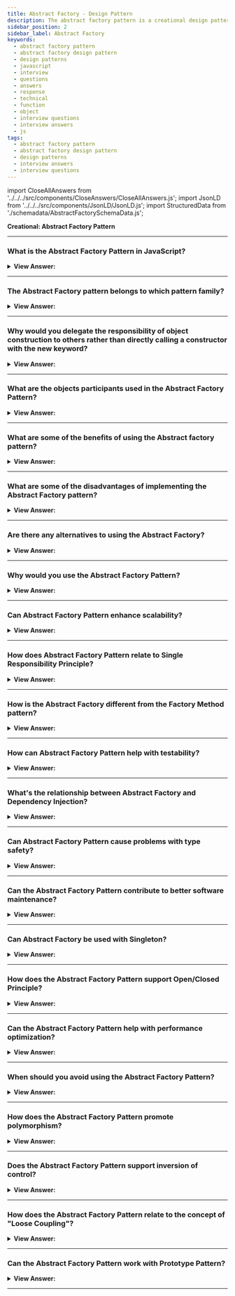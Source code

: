 ```yaml
---
title: Abstract Factory - Design Pattern
description: The abstract factory pattern is a creational design pattern that produces families of related objects without specifying their concrete classes.
sidebar_position: 2
sidebar_label: Abstract Factory
keywords:
  - abstract factory pattern
  - abstract factory design pattern
  - design patterns
  - javascript
  - interview
  - questions
  - answers
  - response
  - technical
  - function
  - object
  - interview questions
  - interview answers
  - js
tags:
  - abstract factory pattern
  - abstract factory design pattern
  - design patterns
  - interview answers
  - interview questions
---
```


import CloseAllAnswers from '../../../src/components/CloseAnswers/CloseAllAnswers.js';
import JsonLD from '../../../src/components/JsonLD/JsonLD.js';
import StructuredData from './schemadata/AbstractFactorySchemaData.js';

<JsonLD data={StructuredData} />

<head>
  <title>Abstract Factory Pattern | JavaScript Interview Questions</title>
</head>

**Creational: Abstract Factory Pattern**

<CloseAllAnswers />

---

### What is the Abstract Factory Pattern in JavaScript?

<details className='answer'>
  <summary>
    <strong>View Answer:</strong>
  </summary>
  <div>
  <div>
      <strong>Interview Response:</strong> The Abstract Factory Pattern is a creational pattern that provides an interface for creating families of related or dependent objects without specifying their concrete classes.
    </div><br />
    <div>
      <strong>Technical Response:</strong> It's also a good idea to be familiar with the Abstract Factory design. Which seeks to encapsulate a set of independent factories with a similar purpose, and it separates the details of implementing a set of objects from their general usage.<br/><br/>
    </div><br />
  <div><strong className="codeExample">Diagram:</strong><br /><br />

  <div></div>

<img src="/img/javascript-abstract-factory.jpg" /><br /><br />

**The objects participating in this pattern are:**

**AbstractFactory** -- _not used in JavaScript_

- declares an interface for creating products

**ConcreteFactory** -- In example code: _EmployeeFactory, VendorFactory_

- a factory object that manufactures new products
- the create() method returns new products

**Products** -- In example code: _Employee, Vendor_

- the factory-created product instances

**AbstractProduct** -- _not used in JavaScript_

- declares an interface for the created products

<br />

:::note
Though the definition particularly mentions that an interface needs to be defined, we don’t have interfaces in _Vanilla JavaScript_. Therefore, we must implement it in a way that JavaScript translates into an interface.
:::

</div><br />
  <div><strong className="codeExample">Code Example:</strong><br /><br />

  <div></div>

Here's an example of the Abstract Factory pattern in JavaScript...

```javascript
// Abstract factory
class CarFactory {
    createEngine() {
        throw new Error("This method must be overwritten!");
    }

    createTransmission() {
        throw new Error("This method must be overwritten!");
    }
}

// Concrete factories
class ToyotaFactory extends CarFactory {
    createEngine() {
        return new V6Engine();
    }

    createTransmission() {
        return new AutomaticTransmission();
    }
}

class FordFactory extends CarFactory {
    createEngine() {
        return new V8Engine();
    }

    createTransmission() {
        return new ManualTransmission();
    }
}

// Abstract products
class Engine {
    description() {
        throw new Error("This method must be overwritten!");
    }
}

class Transmission {
    type() {
        throw new Error("This method must be overwritten!");
    }
}

// Concrete products
class V6Engine extends Engine {
    description() {
        return "V6 engine";
    }
}

class V8Engine extends Engine {
    description() {
        return "V8 engine";
    }
}

class ManualTransmission extends Transmission {
    type() {
        return "Manual transmission";
    }
}

class AutomaticTransmission extends Transmission {
    type() {
        return "Automatic transmission";
    }
}

// Usage
let factory = new ToyotaFactory();
let engine = factory.createEngine();
let transmission = factory.createTransmission();

console.log(engine.description()); // V6 engine
console.log(transmission.type()); // Automatic transmission

factory = new FordFactory();
engine = factory.createEngine();
transmission = factory.createTransmission();

console.log(engine.description()); // V8 engine
console.log(transmission.type()); // Manual transmission
```

In this example, `CarFactory` is the abstract factory, `ToyotaFactory` and `FordFactory` are concrete factories, `Engine` and `Transmission` are abstract products, and `V6Engine`, `V8Engine`, `ManualTransmission`, and `AutomaticTransmission` are concrete products.

---

:::note
Please note, JavaScript does not have a concept of 'abstract' classes or interfaces like other languages (Java, C#). But we can simulate this behavior by throwing errors in base 'abstract' classes when trying to use them directly or when a derived class does not implement a required method.
:::

  </div>
  </div>
</details>

---

### The Abstract Factory pattern belongs to which pattern family?

<details>
  <summary>
    <strong>View Answer:</strong>
  </summary>
  <div>
    <div>
      <strong>Interview Response:</strong> The abstract factory pattern belongs to the "creational" design pattern category, which is used to create objects in a flexible and extensible manner.
    </div>
  </div>
</details>

---

### Why would you delegate the responsibility of object construction to others rather than directly calling a constructor with the new keyword?

<details>
  <summary>
    <strong>View Answer:</strong>
  </summary>
  <div>
  <div>
      <strong>Interview Response:</strong> Delegating object construction promotes loose coupling, testability, and flexibility, allowing you to switch between different product families without changing the client code.
    </div>
    <br/>
    <div>
      <strong>Technical Response:</strong> When object creation is tightly coupled to object usage, changes to object construction logic can have a ripple effect throughout the codebase. Delegating this responsibility to an abstract factory promotes loose coupling, allowing for easier maintenance, testing, and swapping out of object implementations, while also enabling the creation of related object families with a unified interface.
    </div>
  </div>
</details>

---

### What are the objects participants used in the Abstract Factory Pattern?

<details>
  <summary>
    <strong>View Answer:</strong>
  </summary>
  <div>
    <div>
      <strong>Technical Response:</strong> The objects participants used in the Abstract Factory Pattern include the AbstractFactory, ConcreteFactory, ConcreteProducts, and AbstractProduct.
    </div><br />
    <div>
      <strong>Technical Response:</strong> The objects participants used in the Abstract Factory Pattern include the AbstractFactory, ConcreteFactory, Products, and AbstractProduct. The AbstractFactory, not used in JavaScript, declares an interface for creating products. The ConcreteFactory is a factory object that manufactures new products, and products are simply instances created by the factory. The AbstractFactory participant, not used in JavaScript, declares an interface for the produced products.
    </div><br />
  <div><strong className="codeExample">Code Example:</strong><br /><br />

  <div></div>

```javascript
// 1. Abstract Factory
class FurnitureFactory {
    createChair() {
        throw new Error("This method must be overwritten!");
    }

    createSofa() {
        throw new Error("This method must be overwritten!");
    }
}

// 2. Concrete Factories
class ModernFurnitureFactory extends FurnitureFactory {
    createChair() {
        return new ModernChair();
    }

    createSofa() {
        return new ModernSofa();
    }
}

class VintageFurnitureFactory extends FurnitureFactory {
    createChair() {
        return new VintageChair();
    }

    createSofa() {
        return new VintageSofa();
    }
}

// 3. Abstract Products
class Chair {
    description() {
        throw new Error("This method must be overwritten!");
    }
}

class Sofa {
    description() {
        throw new Error("This method must be overwritten!");
    }
}

// 4. Concrete Products
class ModernChair extends Chair {
    description() {
        return "Modern Chair";
    }
}

class ModernSofa extends Sofa {
    description() {
        return "Modern Sofa";
    }
}

class VintageChair extends Chair {
    description() {
        return "Vintage Chair";
    }
}

class VintageSofa extends Sofa {
    description() {
        return "Vintage Sofa";
    }
}

// Usage
let factory = new ModernFurnitureFactory();
let chair = factory.createChair();
let sofa = factory.createSofa();

console.log(chair.description()); // Modern Chair
console.log(sofa.description()); // Modern Sofa

factory = new VintageFurnitureFactory();
chair = factory.createChair();
sofa = factory.createSofa();

console.log(chair.description()); // Vintage Chair
console.log(sofa.description()); // Vintage Sofa
```

In this example, `FurnitureFactory` is the Abstract Factory, `ModernFurnitureFactory` and `VintageFurnitureFactory` are Concrete Factories, `Chair` and `Sofa` are Abstract Products, and `ModernChair`, `ModernSofa`, `VintageChair`, and `VintageSofa` are Concrete Products.

:::note
Though the definition particularly mentions that an interface needs to be defined, we don’t have interfaces in _Vanilla JavaScript_. Therefore, we must implement it in a way that JavaScript translates into an interface.
:::

  </div>
  </div>
</details>

---

### What are some of the benefits of using the Abstract factory pattern?

<details>
  <summary>
    <strong>View Answer:</strong>
  </summary>
  <div>
    <div>
      <strong>Interview Response:</strong> Benefits include independence from concrete classes, improved scalability, adhering to the Single Responsibility and Open/Closed Principles, and enhanced testability.
    </div>
    <br />
    <div></div>

The abstract factory pattern offers various advantages, which we can describe in the following fashion:

- We ensure the compatibility of items produced by the same factory class.
- Open-closed Concept: Clean code, since we introduce new product families without affecting the current code structure, ensuring the open-closed concept.
- Cleaner code since the single responsibility principle (SRP) gets followed because the obligation for generating the concrete product gets passed to the concrete creator class rather than the client class.

<br />
  </div>
</details>

---

### What are some of the disadvantages of implementing the Abstract Factory pattern?

<details>
  <summary>
    <strong>View Answer:</strong>
  </summary>
  <div>
    <div>
      <strong>Interview Response:</strong> Disadvantages can be unnecessary complexity for simple scenarios, larger codebase, and potential type safety issues.
    </div><br />
    <div>
      <strong>Technical Response:</strong> Some disadvantages of using the abstract factory pattern include increased complexity and overhead compared to simpler object creation methods, as well as potential difficulty in extending the pattern to accommodate new object types.<br />
    </div>
  </div>
</details>

---

### Are there any alternatives to using the Abstract Factory?

<details>
  <summary>
    <strong>View Answer:</strong>
  </summary>
  <div>
    <div>
      <strong>Interview Response:</strong> Alternatives include the Factory Method, Builder, and Prototype patterns, or Dependency Injection techniques. Each of these patterns has its own strengths and weaknesses.
    </div><br />
    <div>
      <strong>Technical Response:</strong> There are several alternative patterns that can be used instead of the Abstract Factory pattern, depending on the specific requirements of the application. Some examples include the Factory Method pattern, the Builder pattern, and the Prototype pattern. Each of these patterns has its own strengths and weaknesses and can be used to solve different problems related to object creation and instantiation.<br />
    </div>
  </div>
</details>

---

### Why would you use the Abstract Factory Pattern?

<details>
  <summary><strong>View Answer:</strong></summary>
  <div>
  <div><strong>Interview Response:</strong> It's used when a system should be independent of how its products are created, composed and represented, offering a high-level interface for client-side use.
  </div>
  </div>
</details>

---

### Can Abstract Factory Pattern enhance scalability?

<details>
  <summary><strong>View Answer:</strong></summary>
  <div>
  <div><strong>Interview Response:</strong> Yes, it allows for the introduction of new products or families of products without breaking existing client code.
  </div>
  </div>
</details>

---

### How does Abstract Factory Pattern relate to Single Responsibility Principle?

<details>
  <summary><strong>View Answer:</strong></summary>
  <div>
  <div><strong>Interview Response:</strong> It adheres to it by separating the construction of complex objects from their representation, each factory is responsible for creating a certain product family.
  </div>
  </div>
</details>

---

### How is the Abstract Factory different from the Factory Method pattern?

<details>
  <summary><strong>View Answer:</strong></summary>
  <div>
  <div><strong>Interview Response:</strong> The Abstract Factory creates families of related objects without specifying their concrete classes, while Factory Method deals with the problem of creating a single product.
  </div>
  </div>
</details>

---

### How can Abstract Factory Pattern help with testability?

<details>
  <summary><strong>View Answer:</strong></summary>
  <div>
  <div><strong>Interview Response:</strong> It allows for easy swapping of object implementations, which can be beneficial for mocking objects in testing scenarios.
  </div><br />
  <div><strong>Technical Response:</strong> The Abstract Factory Pattern can aid with testability by allowing you to easily swap out concrete implementations with mock objects for unit testing. This is because the pattern allows the instantiation of classes to be abstracted, which in turn, allows you to substitute different implementations for testing.
  </div><br />
  <div><strong className="codeExample">Code Example:</strong><br /><br />

  <div></div>

```javascript
// Abstract factory
class DBFactory {
    connect() {
        throw new Error("This method must be overwritten!");
    }

    query() {
        throw new Error("This method must be overwritten!");
    }
}

// Concrete factory
class MySQLFactory extends DBFactory {
    connect() {
        console.log("Connecting to MySQL database...");
    }

    query() {
        console.log("Querying data from MySQL database...");
    }
}

// Mock factory for testing
class MockDBFactory extends DBFactory {
    connect() {
        console.log("Mock: Connecting to database...");
    }

    query() {
        console.log("Mock: Querying data from database...");
    }
}

// Class that uses the factory
class UserService {
    constructor(dbFactory) {
        this.dbFactory = dbFactory;
    }

    getUser() {
        this.dbFactory.connect();
        this.dbFactory.query();
    }
}

// Normal usage
let userService = new UserService(new MySQLFactory());
userService.getUser(); // Connecting to MySQL database... Querying data from MySQL database...

// Test usage
userService = new UserService(new MockDBFactory());
userService.getUser(); // Mock: Connecting to database... Mock: Querying data from database...
```

In this example, `DBFactory` is the Abstract Factory, `MySQLFactory` is a Concrete Factory, and `MockDBFactory` is a mock factory for testing. `UserService` is a class that uses the factory.

When we want to test the `getUser` function of the `UserService` class, we can inject a mock DB factory (`MockDBFactory`), instead of the real DB factory (`MySQLFactory`). This makes it easier to test `getUser` in isolation, without having to connect to a real MySQL database.

  </div>
  </div>
</details>

---

### What's the relationship between Abstract Factory and Dependency Injection?

<details>
  <summary><strong>View Answer:</strong></summary>
  <div>
  <div><strong>Interview Response:</strong> Dependency Injection is a form of Abstract Factory. Instead of creating objects, dependencies are injected, promoting loose coupling and enhancing testability.
  </div><br/>
  <div><strong>Interview Response:</strong> Dependency Injection (DI) is a design pattern that deals with how components get hold of their dependencies. The Abstract Factory pattern can be used to instantiate a family of related objects at runtime, and it is commonly used in combination with Dependency Injection.<br/><br/>The Abstract Factory pattern can be used in the implementation of the Dependency Injection pattern, where it might be called an "Injector". Instead of directly constructing the objects, the Injector uses the Abstract Factory to create them. This allows for much greater flexibility in the creation of objects, as the actual classes used can be configured at runtime.
  </div><br />
  <div><strong className="codeExample">Code Example:</strong><br /><br />

  <div></div>

Here is an example of how you can use the Abstract Factory and Dependency Injection patterns together in JavaScript...

```javascript
// Abstract Factory
class LoggerFactory {
    createLogger() {
        throw new Error("This method must be overwritten!");
    }
}

// Concrete Factories
class ConsoleLoggerFactory extends LoggerFactory {
    createLogger() {
        return new ConsoleLogger();
    }
}

class FileLoggerFactory extends LoggerFactory {
    createLogger() {
        return new FileLogger();
    }
}

// Products (Loggers)
class ConsoleLogger {
    log(message) {
        console.log(`Console log: ${message}`);
    }
}

class FileLogger {
    log(message) {
        console.log(`File log: ${message}`);
    }
}

// Service that depends on the LoggerFactory
class UserService {
    constructor(loggerFactory) {
        this.logger = loggerFactory.createLogger();
    }

    doSomething() {
        this.logger.log("User service is doing something...");
    }
}

// Usage without dependency injection
let userService = new UserService(new ConsoleLoggerFactory());
userService.doSomething(); // Console log: User service is doing something...

// Usage with dependency injection
userService = new UserService(new FileLoggerFactory());
userService.doSomething(); // File log: User service is doing something...
```

In this example, `LoggerFactory` is the Abstract Factory, `ConsoleLoggerFactory` and `FileLoggerFactory` are Concrete Factories, `ConsoleLogger` and `FileLogger` are Loggers (Products), and `UserService` is a service that depends on the LoggerFactory. We use dependency injection to inject the LoggerFactory into the UserService.

  </div>
  </div>
</details>

---

### Can Abstract Factory Pattern cause problems with type safety?

<details>
  <summary><strong>View Answer:</strong></summary>
  <div>
  <div><strong>Interview Response:</strong> Yes, it can. If the client doesn't know the specific types of objects produced by the factory, type safety issues could potentially arise due to JavaScript's dynamic typing.
  </div>
  </div>
</details>

---

### Can the Abstract Factory Pattern contribute to better software maintenance?

<details>
  <summary><strong>View Answer:</strong></summary>
  <div>
  <div><strong>Interview Response:</strong> Yes, it allows changing the underlying implementation without modifying the client code, promoting low coupling and high cohesion, which benefits maintenance.
  </div>
  </div>
</details>

---

### Can Abstract Factory be used with Singleton?

<details>
  <summary><strong>View Answer:</strong></summary>
  <div>
  <div><strong>Interview Response:</strong> Yes, you can use the Singleton and Abstract Factory design patterns together. A Singleton ensures that a class has only one instance and provides a global point of access to it. You can use a Singleton as your Abstract Factory.
  </div><br />
  <div><strong className="codeExample">Code Example:</strong><br /><br />

  <div></div>

```javascript
// Singleton Abstract Factory
class CarFactory {
  static instance = null;

  constructor() {
    if (CarFactory.instance) {
      return CarFactory.instance;
    }

    CarFactory.instance = this;
  }

  createCar(brand) {
    switch (brand) {
      case 'Toyota':
        return new Toyota();
      case 'Ford':
        return new Ford();
      default:
        throw new Error("This brand is not supported");
    }
  }
}

// Concrete products
class Toyota {
  description() {
    return 'Toyota Car';
  }
}

class Ford {
  description() {
    return 'Ford Car';
  }
}

// Usage
const factory1 = new CarFactory();
const factory2 = new CarFactory();

console.log(factory1 === factory2); // true, meaning both factories are the same instance

const car1 = factory1.createCar('Toyota');
const car2 = factory2.createCar('Ford');

console.log(car1.description()); // Toyota Car
console.log(car2.description()); // Ford Car
```

In this example, `CarFactory` is a Singleton Abstract Factory. It has a static `instance` property to ensure only one instance of CarFactory exists. The `createCar` method is used to create cars, and it's our abstract factory method.

`Toyota` and `Ford` are concrete products. The `description` method is used to describe each product.

In the usage part, `factory1` and `factory2` are both instances of the `CarFactory` singleton. We verify that they're the same instance by comparing them with `===`, which returns `true`. We then use these factories to create `Toyota` and `Ford` cars.

  </div>
  </div>
</details>

---

### How does the Abstract Factory Pattern support Open/Closed Principle?

<details>
  <summary><strong>View Answer:</strong></summary>
  <div>
  <div><strong>Interview Response:</strong> It promotes the Open/Closed Principle as new types of products can be added without changing existing client code.
  </div>
  </div>
</details>

---

### Can the Abstract Factory Pattern help with performance optimization?

<details>
  <summary><strong>View Answer:</strong></summary>
  <div>
  <div><strong>Interview Response:</strong> Indirectly, it can. It doesn't inherently optimize performance, but it can promote better organization and structure which can lead to performance benefits.
  </div>
  </div>
</details>

---

### When should you avoid using the Abstract Factory Pattern?

<details>
  <summary><strong>View Answer:</strong></summary>
  <div>
  <div><strong>Interview Response:</strong> Avoid it when you're dealing with a few simple objects or when the families of products are not clearly defined.
  </div><br />
  <div><strong className="codeExample">Code Example:</strong><br /><br />

  <div></div>

```javascript
// Simple class without Abstract Factory pattern
class Cat {
    constructor(name) {
        this.name = name;
    }

    say() {
        console.log(`${this.name} says: Meow!`);
    }
}

const kitty = new Cat("Kitty");
kitty.say();  // Kitty says: Meow!
```

In this example, the `Cat` class is simple and has no dependencies on other objects. Using the Abstract Factory pattern to create `Cat` objects would add unnecessary complexity. In this case, it's simpler and more straightforward to just use the `new` keyword to create `Cat` objects directly.

  </div>
  </div>
</details>

---

### How does the Abstract Factory Pattern promote polymorphism?

<details>
  <summary><strong>View Answer:</strong></summary>
  <div>
  <div><strong>Interview Response:</strong> It provides an interface for creating families of objects, allowing different factories to produce objects with the same interface but different implementations.
  </div>
  </div>
</details>

---

### Does the Abstract Factory Pattern support inversion of control?

<details>
  <summary><strong>View Answer:</strong></summary>
  <div>
  <div><strong>Interview Response:</strong> Yes, it helps implement inversion of control by defining an interface for creating objects, leaving the specifics to concrete factories.
  </div>
  </div>
</details>

---

### How does the Abstract Factory Pattern relate to the concept of "Loose Coupling"?

<details>
  <summary><strong>View Answer:</strong></summary>
  <div>
  <div><strong>Interview Response:</strong> It encapsulates the responsibility of creating object families into separate factories, allowing client code to depend on abstractions rather than concrete classes.
  </div>
  </div>
</details>

---

### Can the Abstract Factory Pattern work with Prototype Pattern?

<details>
  <summary><strong>View Answer:</strong></summary>
  <div>
  <div><strong>Interview Response:</strong> Yes, the Abstract Factory Pattern can work with the Prototype Pattern in JavaScript. The Prototype Pattern involves creating objects based on a template of an existing object through cloning.
  </div><br />
  <div><strong className="codeExample">Code Example:</strong><br /><br />

  <div></div>

 Here's a code example that uses both patterns.

```javascript
// Abstract factory
class AnimalFactory {
    constructor(dogPrototype, catPrototype) {
        this.dogPrototype = dogPrototype;
        this.catPrototype = catPrototype;
    }

    createDog() {
        return this.dogPrototype.clone();
    }

    createCat() {
        return this.catPrototype.clone();
    }
}

// Prototypes
class Dog {
    constructor(name) {
        this.name = name;
    }

    clone() {
        return new Dog(this.name);
    }

    bark() {
        return `${this.name} says: Woof!`;
    }
}

class Cat {
    constructor(name) {
        this.name = name;
    }

    clone() {
        return new Cat(this.name);
    }

    meow() {
        return `${this.name} says: Meow!`;
    }
}

// Usage
const dogPrototype = new Dog("Fido");
const catPrototype = new Cat("Whiskers");

const animalFactory = new AnimalFactory(dogPrototype, catPrototype);

const dog1 = animalFactory.createDog();
console.log(dog1.bark());  // Fido says: Woof!

const cat1 = animalFactory.createCat();
console.log(cat1.meow());  // Whiskers says: Meow!

const dog2 = animalFactory.createDog();
console.log(dog2.bark());  // Fido says: Woof!

const cat2 = animalFactory.createCat();
console.log(cat2.meow());  // Whiskers says: Meow!
```

In this example, `AnimalFactory` is an abstract factory that uses prototypes to create new animals. It uses the `clone` method to create new dogs and cats based on the `dogPrototype` and `catPrototype`. `Dog` and `Cat` are prototypes, and they implement the `clone` method to create new dogs and cats.

  </div>
  </div>
</details>

---
